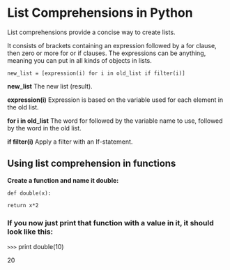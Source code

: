 # List Comprehensions in Python

List comprehensions provide a concise way to create lists.

It consists of brackets containing an expression followed by a for clause, then
zero or more for or if clauses. The expressions can be anything, meaning you can
put in all kinds of objects in lists.

``new_list = [expression(i) for i in old_list if filter(i)]``

**new_list**
The new list (result).

**expression(i)**
Expression is based on the variable used for each element in the old list.

**for i in old_list**
The word for followed by the variable name to use, followed by the word in the
old list.

**if filter(i)**
Apply a filter with an If-statement.



## Using list comprehension in functions


**Create a function and name it double:**

``def double(x):``

  ``return x*2``

### If you now just print that function with a value in it, it should look like this:
`>>>` print double(10)

20



